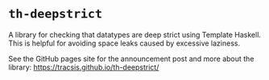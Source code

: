 # `th-deepstrict`

A library for checking that datatypes are deep strict using Template Haskell.
This is helpful for avoiding space leaks caused by excessive laziness.

See the GitHub pages site for the announcement post and more about the library:
<https://tracsis.github.io/th-deepstrict/>
